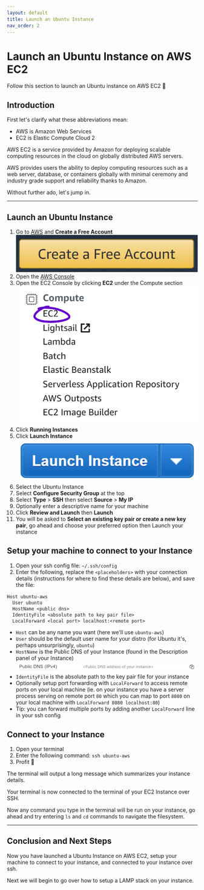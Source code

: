 ```yaml
---
layout: default
title: Launch an Ubuntu Instance
nav_order: 2
---
```


# Launch an Ubuntu Instance on AWS EC2
Follow this section to launch an Ubuntu instance on AWS EC2 🙌

## Introduction
First let's clarify what these abbreviations mean:
* AWS is Amazon Web Services
* EC2 is Elastic Compute Cloud 2

AWS EC2 is a service provided by Amazon for deploying scalable computing resources in the cloud on globally distributed AWS servers.

AWS provides users the ability to deploy computing resources such as a web server, database, or containers globally with minimal ceremony and industry grade support and reliability thanks to Amazon.

Without further ado, let's jump in.

---

## Launch an Ubuntu Instance
1. Go to [AWS](https://aws.amazon.com) and **Create a Free Account**
![Create a Free Account on AWS](images/aws.png)
2. Open the [AWS Console](https://console.aws.amazon.com)
3. Open the EC2 Console by clicking **EC2** under the Compute section
![EC2 Console](images/ec2.png)
4. Click **Running Instances**
5. Click **Launch Instance**
![Launch Instance](images/launch.png)
6. Select the Ubuntu Instance
7. Select **Configure Security Group** at the top
8. Select **Type** > **SSH** then select **Source** > **My IP**
9. Optionally enter a descriptive name for your machine
10. Click **Review and Launch** then **Launch**
11. You will be asked to **Select an existing key pair or create a new key pair**, go ahead and choose your preferred option then Launch your instance


## Setup your machine to connect to your Instance
1. Open your ssh config file: `~/.ssh/config`
2. Enter the following, replace the `<placeholders>` with your connection details (instructions for where to find these details are below),
and save the file:

```
Host ubuntu-aws
  User ubuntu
  HostName <public dns>
  IdentityFile <absolute path to key pair file>
  LocalForward <local port> localhost:<remote port>
```

* `Host` can be any name you want (here we'll use `ubuntu-aws`)
* `User` should be the default user name for your distro (for Ubuntu it's, perhaps unsurprisingly, `ubuntu`)
* `HostName` is the Public DNS of your Instance (found in the Description panel of your Instance)
![Public DNS address of your instance](images/dns.png)
* `IdentityFile` is the absolute path to the key pair file for your instance
* Optionally setup port forwarding with `LocalForward` to access remote ports on your local machine (ie. on your instance you have a server process serving on remote port `80` which you can map to port `8080` on your local machine with `LocalForward 8080 localhost:80`)
* Tip: you can forward multiple ports by adding another `LocalForward` line in your ssh config


## Connect to your Instance
1. Open your terminal
2. Enter the following command: `ssh ubuntu-aws`
3. Profit 🤑

The terminal will output a long message which summarizes your instance details.

Your terminal is now connected to the terminal of your EC2 Instance over SSH.

Now any command you type in the terminal will be run on your instance,
go ahead and try entering `ls` and `cd` commands to navigate the filesystem.

---

## Conclusion and Next Steps
Now you have launched a Ubuntu Instance on AWS EC2,
setup your machine to connect to your
instance, and connected to your instance over ssh.

Next we will begin to go over how to setup a LAMP stack on your instance.
